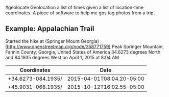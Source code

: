 #geolocate
Geolocation a list of times given a list of location-time coordinates. A piece of software to help me gps tag photos from a trip.

## Example: Appalachian Trail
Started the hike at (Springer Mount Georgia)[http://www.openstreetmap.org/node/358771759]
Peak Springer Mountain, Fannin County, Georgia, United States of America
34.6273 degrees North and 84.1935 degrees West
on April 1, 2015 at 8:04 AM

| Coordinates | Date  |
| --- | --- |
| +34.6273-084.1935/ | 2015-04-01T08:04.20-05:00 |
| +45.9031-068.1935/ | 2015-10-12T16:02.55-05:00 |

